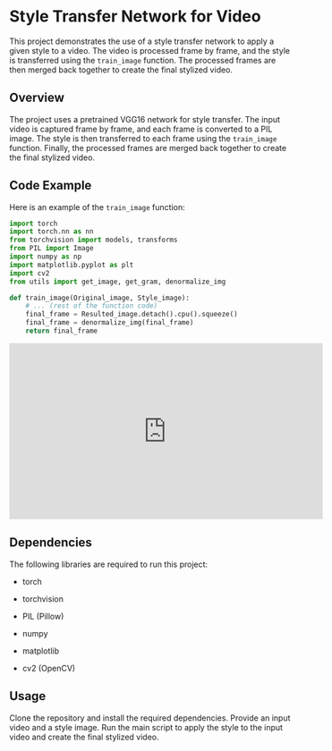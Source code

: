 # Style Transfer Network for Video

This project demonstrates the use of a style transfer network to apply a given style to a video. The video is processed frame by frame, and the style is transferred using the `train_image` function. The processed frames are then merged back together to create the final stylized video.

## Overview

The project uses a pretrained VGG16 network for style transfer. The input video is captured frame by frame, and each frame is converted to a PIL image. The style is then transferred to each frame using the `train_image` function. Finally, the processed frames are merged back together to create the final stylized video.

## Code Example

Here is an example of the `train_image` function:

```python
import torch
import torch.nn as nn
from torchvision import models, transforms
from PIL import Image
import numpy as np
import matplotlib.pyplot as plt
import cv2
from utils import get_image, get_gram, denormalize_img

def train_image(Original_image, Style_image):
    # ... (rest of the function code)
    final_frame = Resulted_image.detach().cpu().squeeze()
    final_frame = denormalize_img(final_frame)
    return final_frame
```    

<iframe width="560" height="315" src="https://www.youtube.com/watch?v=1wkPMUZ9vX4" frameborder="0" allowfullscreen></iframe>

  ## Dependencies

The following libraries are required to run this project:

 * torch

 * torchvision

 * PIL (Pillow)

 * numpy

 * matplotlib

 * cv2 (OpenCV)


 ## Usage

Clone the repository and install the required dependencies.
Provide an input video and a style image.
Run the main script to apply the style to the input video and create the final stylized video.
